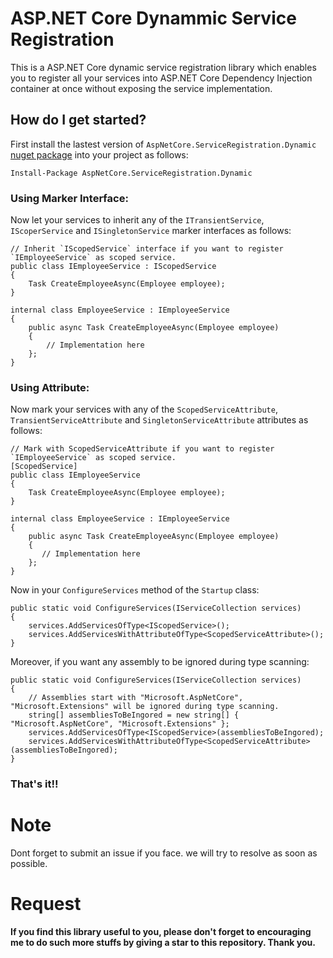 # ASP.NET Core Dynammic Service Registration

This is a ASP.NET Core dynamic service registration library which enables you to register all your services into ASP.NET Core Dependency Injection container at once without exposing the service implementation.

## How do I get started?

First install the lastest version of `AspNetCore.ServiceRegistration.Dynamic` [nuget package](https://www.nuget.org/packages/AspNetCore.ServiceRegistration.Dynamic) into your project as follows:
 
    Install-Package AspNetCore.ServiceRegistration.Dynamic
    
### Using Marker Interface:

Now let your services to inherit any of the `ITransientService`, `IScoperService` and `ISingletonService` marker interfaces as follows:
 
    // Inherit `IScopedService` interface if you want to register `IEmployeeService` as scoped service.
    public class IEmployeeService : IScopedService
    {
        Task CreateEmployeeAsync(Employee employee);
    }
        
    internal class EmployeeService : IEmployeeService 
    {
        public async Task CreateEmployeeAsync(Employee employee)
        {
            // Implementation here
        };
    }
        
 ### Using Attribute:

Now mark your services with any of the `ScopedServiceAttribute`, `TransientServiceAttribute` and `SingletonServiceAttribute` attributes as follows:
 
    // Mark with ScopedServiceAttribute if you want to register `IEmployeeService` as scoped service.
    [ScopedService]
    public class IEmployeeService
    {
        Task CreateEmployeeAsync(Employee employee);
    }
        
    internal class EmployeeService : IEmployeeService 
    {
        public async Task CreateEmployeeAsync(Employee employee)
        {
           // Implementation here
        };
    }
        
  Now in your `ConfigureServices` method of the `Startup` class:
  
    public static void ConfigureServices(IServiceCollection services)
    {
        services.AddServicesOfType<IScopedService>();
        services.AddServicesWithAttributeOfType<ScopedServiceAttribute>();
    }
    
  Moreover, if you want any assembly to be ignored during type scanning:
  
    public static void ConfigureServices(IServiceCollection services)
    {
        // Assemblies start with "Microsoft.AspNetCore", "Microsoft.Extensions" will be ignored during type scanning.
        string[] assembliesToBeIngored = new string[] { "Microsoft.AspNetCore", "Microsoft.Extensions" };
        services.AddServicesOfType<IScopedService>(assembliesToBeIngored);
        services.AddServicesWithAttributeOfType<ScopedServiceAttribute>(assembliesToBeIngored);
    }
  
       
  ### That's it!!
  
  # Note
   
   Dont forget to submit an issue if you face. we will try to resolve as soon as possible.
   
  # Request
   
   **If you find this library useful to you, please don't forget to encouraging me to do such more stuffs by giving a star to this repository. Thank you.**
